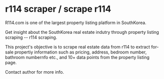 # r114 scraper / scrape r114

R114.com is one of the largest property listing platform in SouthKorea.

Get insight about the SouthKorea real estate indutry through property listing scraping -- r114 scraping.

This project's objective is to scrape real estate data from r114 to extract for-sale propertiy information such as pricing, address, bedroom number, bathroom numbernfo etc., and 10+ data points from the property listing page.

Contact author for more info.
